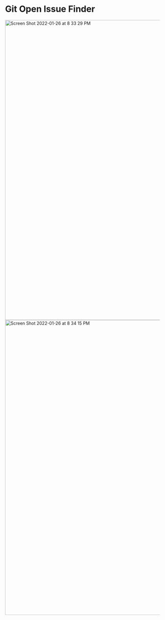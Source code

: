 # Git Open Issue Finder

<img width="976" alt="Screen Shot 2022-01-26 at 8 33 29 PM" src="https://user-images.githubusercontent.com/94029792/151275527-50b895fd-e842-483c-b4b8-ff0161ab90dd.png">


<img width="960" alt="Screen Shot 2022-01-26 at 8 34 15 PM" src="https://user-images.githubusercontent.com/94029792/151275517-59aedb77-2a61-4f10-b88a-8b8d5aa074b5.png">
